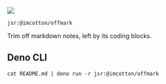 [![](https://jsr.io/badges/@imcotton/offmark)](https://jsr.io/@imcotton/offmark)

`jsr:@imcotton/offmark`

Trim off markdown notes, left by its coding blocks.


## Deno CLI

    cat README.md | deno run -r jsr:@imcotton/offmark


